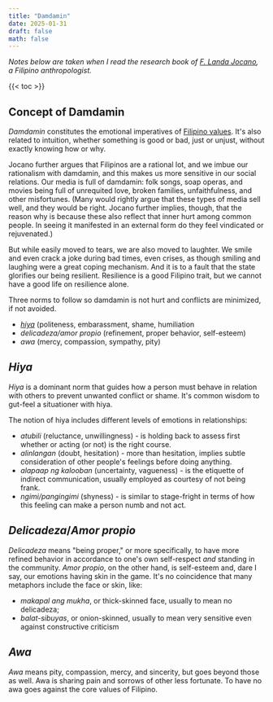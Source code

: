 ```yaml
---
title: "Damdamin"
date: 2025-01-31
draft: false
math: false
---
```


*Notes below are taken when I read the research book of [F. Landa Jocano](https://en.wikipedia.org/wiki/F._Landa_Jocano),
a Filipino anthropologist.*

{{< toc >}}

## Concept of Damdamin

*Damdamin* constitutes the emotional imperatives of [Filipino values](/filipino-values). It's also related to intuition, whether
something is good or bad, just or unjust, without exactly knowing how or
why.

Jocano further argues that Filipinos are a rational lot, and we
imbue our rationalism with damdamin, and this makes us more sensitive in
our social relations. Our media is full of damdamin: folk songs, soap
operas, and movies being full of unrequited love, broken families,
unfaithfulness, and other misfortunes. (Many would rightly argue that
these types of media sell well, and they would be right. Jocano further
implies, though, that the reason why is because these also reflect that
inner hurt among common people. In seeing it manifested in an external
form do they feel vindicated or rejuvenated.)

But while easily moved to tears, we are also moved to laughter. We smile
and even crack a joke during bad times, even crises, as though smiling
and laughing were a great coping mechanism. And it is to a fault that
the state glorifies our being resilient. Resilience is a good Filipino
trait, but we cannot have a good life on resilience alone.

Three norms to follow so damdamin is not hurt and conflicts are
minimized, if not avoided.

- [*hiya*](/hiya) (politeness, embarassment, shame, humiliation
- *delicadeza/amor propio* (refinement, proper behavior, self-esteem)
- *awa* (mercy, compassion, sympathy, pity)

## *Hiya*

*Hiya* is a dominant norm that guides how a person must behave in
relation with others to prevent unwanted conflict or shame. It's common
wisdom to gut-feel a situationer with hiya.

The notion of hiya includes different levels of emotions in
relationships:
- *atubili* (reluctance, unwillingness) - is holding back to assess first
  whether or acting (or not) is the right course.
- *alinlangan* (doubt, hesitation) - more than hesitation, implies subtle
  consideration of other people's feelings before doing anything.
- *alapaap ng kalooban* (uncertainty, vagueness) - is the etiquette of
  indirect communication, usually employed as courtesy of not being
  frank.
- *ngimi/pangingimi* (shyness) - is similar to stage-fright in terms of
  how this feeling can make a person numb and not act.

## *Delicadeza*/*Amor propio*

*Delicadeza* means "being proper," or more specifically, to have more
refined behavior in accordance to one's own self-respect *and* standing
in the community. *Amor propio*, on the other hand, is self-esteem and,
dare I say, our emotions having skin in the game. It's no coincidence
that many metaphors include the face or skin, like:
- *makapal ang mukha*, or thick-skinned face, usually to mean no
  delicadeza;
- *balat-sibuyas*, or onion-skinned, usually to mean very sensitive even
  against constructive criticism

## *Awa*

*Awa* means pity, compassion, mercy, and sincerity, but goes beyond
those as well. Awa is sharing pain and sorrows of other less fortunate.
To have no awa goes against the core values of Filipino.

